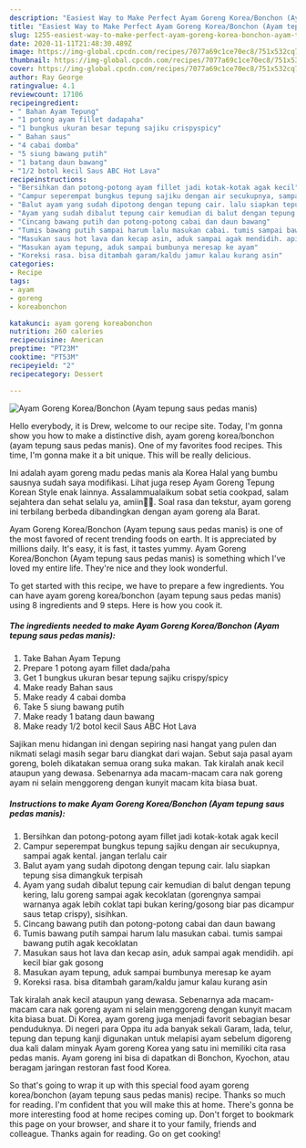```yaml
---
description: "Easiest Way to Make Perfect Ayam Goreng Korea/Bonchon (Ayam tepung saus pedas manis)"
title: "Easiest Way to Make Perfect Ayam Goreng Korea/Bonchon (Ayam tepung saus pedas manis)"
slug: 1255-easiest-way-to-make-perfect-ayam-goreng-korea-bonchon-ayam-tepung-saus-pedas-manis
date: 2020-11-11T21:48:30.489Z
image: https://img-global.cpcdn.com/recipes/7077a69c1ce70ec8/751x532cq70/ayam-goreng-koreabonchon-ayam-tepung-saus-pedas-manis-foto-resep-utama.jpg
thumbnail: https://img-global.cpcdn.com/recipes/7077a69c1ce70ec8/751x532cq70/ayam-goreng-koreabonchon-ayam-tepung-saus-pedas-manis-foto-resep-utama.jpg
cover: https://img-global.cpcdn.com/recipes/7077a69c1ce70ec8/751x532cq70/ayam-goreng-koreabonchon-ayam-tepung-saus-pedas-manis-foto-resep-utama.jpg
author: Ray George
ratingvalue: 4.1
reviewcount: 17106
recipeingredient:
- " Bahan Ayam Tepung"
- "1 potong ayam fillet dadapaha"
- "1 bungkus ukuran besar tepung sajiku crispyspicy"
- " Bahan saus"
- "4 cabai domba"
- "5 siung bawang putih"
- "1 batang daun bawang"
- "1/2 botol kecil Saus ABC Hot Lava"
recipeinstructions:
- "Bersihkan dan potong-potong ayam fillet jadi kotak-kotak agak kecil"
- "Campur seperempat bungkus tepung sajiku dengan air secukupnya, sampai agak kental. jangan terlalu cair"
- "Balut ayam yang sudah dipotong dengan tepung cair. lalu siapkan tepung sisa dimangkuk terpisah"
- "Ayam yang sudah dibalut tepung cair kemudian di balut dengan tepung kering, lalu goreng sampai agak kecoklatan (gorengnya sampai warnanya agak lebih coklat tapi bukan kering/gosong biar pas dicampur saus tetap crispy), sisihkan."
- "Cincang bawang putih dan potong-potong cabai dan daun bawang"
- "Tumis bawang putih sampai harum lalu masukan cabai. tumis sampai bawang putih agak kecoklatan"
- "Masukan saus hot lava dan kecap asin, aduk sampai agak mendidih. api kecil biar gak gosong"
- "Masukan ayam tepung, aduk sampai bumbunya meresap ke ayam"
- "Koreksi rasa. bisa ditambah garam/kaldu jamur kalau kurang asin"
categories:
- Recipe
tags:
- ayam
- goreng
- koreabonchon

katakunci: ayam goreng koreabonchon 
nutrition: 260 calories
recipecuisine: American
preptime: "PT23M"
cooktime: "PT53M"
recipeyield: "2"
recipecategory: Dessert

---
```



![Ayam Goreng Korea/Bonchon (Ayam tepung saus pedas manis)](https://img-global.cpcdn.com/recipes/7077a69c1ce70ec8/751x532cq70/ayam-goreng-koreabonchon-ayam-tepung-saus-pedas-manis-foto-resep-utama.jpg)

Hello everybody, it is Drew, welcome to our recipe site. Today, I'm gonna show you how to make a distinctive dish, ayam goreng korea/bonchon (ayam tepung saus pedas manis). One of my favorites food recipes. This time, I'm gonna make it a bit unique. This will be really delicious.

Ini adalah ayam goreng madu pedas manis ala Korea Halal yang bumbu sausnya sudah saya modifikasi. Lihat juga resep Ayam Goreng Tepung Korean Style enak lainnya. Assalammualaikum sobat setia cookpad, salam sejahtera dan sehat selalu ya, amiin🤲🤗. Soal rasa dan tekstur, ayam goreng ini terbilang berbeda dibandingkan dengan ayam goreng ala Barat.

Ayam Goreng Korea/Bonchon (Ayam tepung saus pedas manis) is one of the most favored of recent trending foods on earth. It is appreciated by millions daily. It's easy, it is fast, it tastes yummy. Ayam Goreng Korea/Bonchon (Ayam tepung saus pedas manis) is something which I've loved my entire life. They're nice and they look wonderful.


To get started with this recipe, we have to prepare a few ingredients. You can have ayam goreng korea/bonchon (ayam tepung saus pedas manis) using 8 ingredients and 9 steps. Here is how you cook it.

<!--inarticleads1-->

##### The ingredients needed to make Ayam Goreng Korea/Bonchon (Ayam tepung saus pedas manis):

1. Take  Bahan Ayam Tepung
1. Prepare 1 potong ayam fillet dada/paha
1. Get 1 bungkus ukuran besar tepung sajiku crispy/spicy
1. Make ready  Bahan saus
1. Make ready 4 cabai domba
1. Take 5 siung bawang putih
1. Make ready 1 batang daun bawang
1. Make ready 1/2 botol kecil Saus ABC Hot Lava


Sajikan menu hidangan ini dengan sepiring nasi hangat yang pulen dan nikmati selagi masih segar baru diangkat dari wajan. Sebut saja pasal ayam goreng, boleh dikatakan semua orang suka makan. Tak kiralah anak kecil ataupun yang dewasa. Sebenarnya ada macam-macam cara nak goreng ayam ni selain menggoreng dengan kunyit macam kita biasa buat. 

<!--inarticleads2-->

##### Instructions to make Ayam Goreng Korea/Bonchon (Ayam tepung saus pedas manis):

1. Bersihkan dan potong-potong ayam fillet jadi kotak-kotak agak kecil
1. Campur seperempat bungkus tepung sajiku dengan air secukupnya, sampai agak kental. jangan terlalu cair
1. Balut ayam yang sudah dipotong dengan tepung cair. lalu siapkan tepung sisa dimangkuk terpisah
1. Ayam yang sudah dibalut tepung cair kemudian di balut dengan tepung kering, lalu goreng sampai agak kecoklatan (gorengnya sampai warnanya agak lebih coklat tapi bukan kering/gosong biar pas dicampur saus tetap crispy), sisihkan.
1. Cincang bawang putih dan potong-potong cabai dan daun bawang
1. Tumis bawang putih sampai harum lalu masukan cabai. tumis sampai bawang putih agak kecoklatan
1. Masukan saus hot lava dan kecap asin, aduk sampai agak mendidih. api kecil biar gak gosong
1. Masukan ayam tepung, aduk sampai bumbunya meresap ke ayam
1. Koreksi rasa. bisa ditambah garam/kaldu jamur kalau kurang asin


Tak kiralah anak kecil ataupun yang dewasa. Sebenarnya ada macam-macam cara nak goreng ayam ni selain menggoreng dengan kunyit macam kita biasa buat. Di Korea, ayam goreng juga menjadi favorit sebagian besar penduduknya. Di negeri para Oppa itu ada banyak sekali Garam, lada, telur, tepung dan tepung kanji digunakan untuk melapisi ayam sebelum digoreng dua kali dalam minyak Ayam goreng Korea yang satu ini memiliki cita rasa pedas manis. Ayam goreng ini bisa di dapatkan di Bonchon, Kyochon, atau beragam jaringan restoran fast food Korea. 

So that's going to wrap it up with this special food ayam goreng korea/bonchon (ayam tepung saus pedas manis) recipe. Thanks so much for reading. I'm confident that you will make this at home. There's gonna be more interesting food at home recipes coming up. Don't forget to bookmark this page on your browser, and share it to your family, friends and colleague. Thanks again for reading. Go on get cooking!
